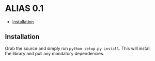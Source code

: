 # ALIAS 0.1

* [Installation](#installation)

## Installation
Grab the source and simply run `python setup.py install`.  This will install the library and pull any mandatory dependencies.
